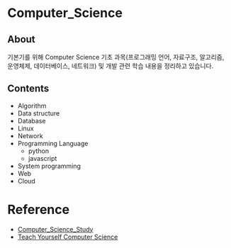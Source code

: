 # Computer_Science



## About
기본기를 위해 Computer Science 기초 과목(프로그래밍 언어, 자료구조, 알고리즘, 운영체제, 데이터베이스, 네트워크) 및 개발 관련 학습 내용을 정리하고 있습니다.

## Contents
- Algorithm
- Data structure
- Database
- Linux
- Network
- Programming Language
   - python
   - javascript
- System programming
- Web
- Cloud

# Reference
- [Computer_Science_Study](https://github.com/kkw-11/Computer_Science_Study)
- [Teach Yourself Computer Science](https://github.com/minnsane/TeachYourselfCS-KR)

